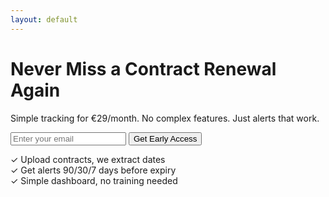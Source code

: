 ```yaml
---
layout: default
---
```

<div class="hero">
  <h1>Never Miss a Contract Renewal Again</h1>
  <p>Simple tracking for €29/month. No complex features. Just alerts that work.</p>
  
  <form action="https://formspree.io/f/xgvyzeqz" method="POST">
    <input type="email" name="email" placeholder="Enter your email" required>
    <button type="submit">Get Early Access</button>
  </form>
  
  <div class="benefits">
    <div>✓ Upload contracts, we extract dates</div>
    <div>✓ Get alerts 90/30/7 days before expiry</div>
    <div>✓ Simple dashboard, no training needed</div>
  </div>
</div>